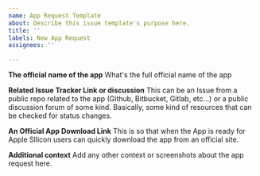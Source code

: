 ```yaml
---
name: App Request Template
about: Describe this issue template's purpose here.
title: ''
labels: New App Request
assignees: ''

---
```


**The official name of the app**
What's the full official name of the app

**Related Issue Tracker Link or discussion**
This can be an Issue from a public repo related to the app (Github, Bitbucket, Gitlab, etc...) or a public discussion forum of some kind. Basically, some kind of resources that can be checked for status changes. 

**An Official App Download Link**
This is so that when the App is ready for Apple SIlicon users can quickly download the app from an official site. 

**Additional context**
Add any other context or screenshots about the app request here.
